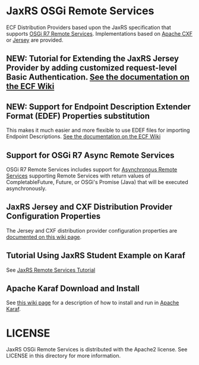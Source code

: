 JaxRS OSGi Remote Services
===========================

ECF Distribution Providers based upon the JaxRS specification that supports [OSGi R7 Remote Services](https://osgi.org/specification/osgi.cmpn/7.0.0/service.remoteservices.html).   Implementations based on [Apache CXF](http://cxf.apache.org/) or [Jersey](https://jersey.github.io/) are provided.  

## NEW:  Tutorial for Extending the JaxRS Jersey Provider by adding customized request-level Basic Authentication. [See the documentation on the ECF Wiki](https://wiki.eclipse.org/Tutorial:_Extending_the_JaxRS_Remote_Services_Provider)

## NEW:  Support for Endpoint Description Extender Format (EDEF) Properties substitution
This makes it much easier and more flexible to use EDEF files for importing Endpoint Descriptions.  [See the documentation on the ECF Wiki](https://wiki.eclipse.org/Using_Properties_to_Import_Endpoint_Descriptions)

## Support for OSGi R7 Async Remote Services
OSGi R7 Remote Services includes support for [Asynchronous Remote Services](https://osgi.org/specification/osgi.cmpn/7.0.0/service.remoteservices.html#d0e1407) supporting Remote Services with return values of CompletableFuture, Future, or OSGi's Promise (Java) that will be executed asynchronously.

## JaxRS Jersey and CXF Distribution Provider Configuration Properties

The Jersey and CXF distribution provider configuration properties are [documented on this wiki page](https://github.com/ECF/JaxRSProviders/wiki/JaxRS-Distribution-Provider-Configuration-Properties).

## Tutorial Using JaxRS Student Example on Karaf

See [JaxRS Remote Services Tutorial](https://wiki.eclipse.org/Tutorial:_JaxRS_Remote_Services_on_Karaf)

## Apache Karaf Download and Install

See [this wiki page](https://wiki.eclipse.org/Tutorial:_JaxRS_Remote_Services_on_Karaf) for a description of how to install and run in [Apache Karaf](https://karaf.apache.org/).

LICENSE
=======

JaxRS OSGi Remote Services is distributed with the Apache2 license. See LICENSE in this directory for more
information.

